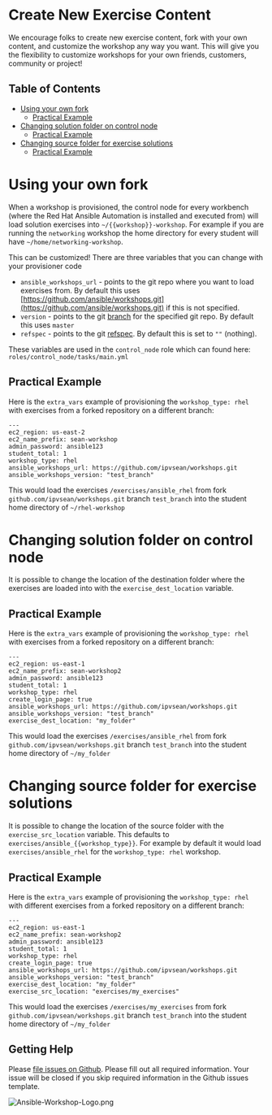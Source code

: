 # Create New Exercise Content

We encourage folks to create new exercise content, fork with your own content, and customize the workshop any way you want.  This will give you the flexibility to customize workshops for your own friends, customers, community or project!

## Table of Contents

* [Using your own fork](#using-your-own-fork)
   * [Practical Example](#practical-example)
* [Changing solution folder on control node](#changing-solution-folder-on-control-node)
   * [Practical Example](#practical-example-1)
* [Changing source folder for exercise solutions](#changing-source-folder-for-exercise-solutions)
   * [Practical Example](#practical-example-2)

# Using your own fork

When a workshop is provisioned, the control node for every workbench (where the Red Hat Ansible Automation is installed and executed from) will load solution exercises into `~/{{workshop}}-workshop`.  For example if you are running the `networking` workshop the home directory for every student will have `~/home/networking-workshop`.

This can be customized!  There are three variables that you can change with your provisioner code

   - `ansible_workshops_url` - points to the git repo where you want to load exercises from.  By default this uses [https://github.com/ansible/workshops.git](https://github.com/ansible/workshops.git) if this is not specified.
   - `version` - points to the git [branch](https://git-scm.com/docs/git-branch) for the specified git repo.  By default this uses `master`
   - `refspec` - points to the git [refspec](https://git-scm.com/book/en/v2/Git-Internals-The-Refspec).  By default this is set to `""` (nothing).

These variables are used in the `control_node` role which can found here: `roles/control_node/tasks/main.yml`


## Practical Example

Here is the `extra_vars` example of provisioning the `workshop_type: rhel` with exercises from a forked repository on a different branch:

```
---
ec2_region: us-east-2
ec2_name_prefix: sean-workshop
admin_password: ansible123
student_total: 1
workshop_type: rhel
ansible_workshops_url: https://github.com/ipvsean/workshops.git
ansible_workshops_version: "test_branch"
```

This would load the exercises `/exercises/ansible_rhel` from fork `github.com/ipvsean/workshops.git` branch `test_branch` into the student home directory of `~/rhel-workshop`


# Changing solution folder on control node

It is possible to change the location of the destination folder where the exercises are loaded into with the `exercise_dest_location` variable.


## Practical Example

Here is the `extra_vars` example of provisioning the `workshop_type: rhel` with exercises from a forked repository on a different branch:

```
---
ec2_region: us-east-1
ec2_name_prefix: sean-workshop2
admin_password: ansible123
student_total: 1
workshop_type: rhel
create_login_page: true
ansible_workshops_url: https://github.com/ipvsean/workshops.git
ansible_workshops_version: "test_branch"
exercise_dest_location: "my_folder"
```

This would load the exercises `/exercises/ansible_rhel` from fork `github.com/ipvsean/workshops.git` branch `test_branch` into the student home directory of `~/my_folder`

# Changing source folder for exercise solutions

It is possible to change the location of the source folder with the `exercise_src_location` variable.  This defaults to `exercises/ansible_{{workshop_type}}`.  For example by default it would load `exercises/ansible_rhel` for the `workshop_type: rhel` workshop.

## Practical Example

Here is the `extra_vars` example of provisioning the `workshop_type: rhel` with different exercises from a forked repository on a different branch:

```
---
ec2_region: us-east-1
ec2_name_prefix: sean-workshop2
admin_password: ansible123
student_total: 1
workshop_type: rhel
create_login_page: true
ansible_workshops_url: https://github.com/ipvsean/workshops.git
ansible_workshops_version: "test_branch"
exercise_dest_location: "my_folder"
exercise_src_location: "exercises/my_exercises"
```

This would load the exercises `/exercises/my_exercises` from fork `github.com/ipvsean/workshops.git` branch `test_branch` into the student home directory of `~/my_folder`

## Getting Help

Please [file issues on Github](https://github.com/ansible/workshops/issues).  Please fill out all required information.  Your issue will be closed if you skip required information in the Github issues template.

![Ansible-Workshop-Logo.png](../images/Ansible-Workshop-Logo.png)
